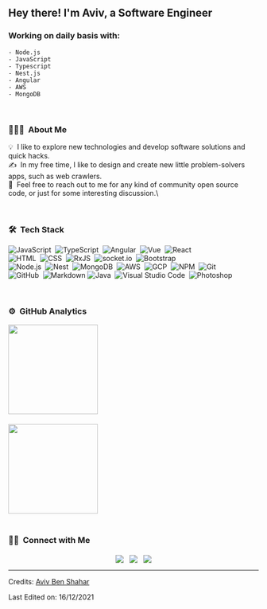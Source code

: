 <!-- # Hi there 👋

## I'm Aviv, a Software Engineer 

### Working on daily basis with:
    - Node.js
    - JavaScript
    - Nest.js
    - Angular
    - Typescript -->

<!--
**Avivbens/avivbens** is a ✨ _special_ ✨ repository because its `README.md` (this file) appears on your GitHub profile.

Here are some ideas to get you started:

- 🔭 I’m currently working on ...
- 🌱 I’m currently learning ...
- 👯 I’m looking to collaborate on ...
- 🤔 I’m looking for help with ...
- 💬 Ask me about ...
- 📫 How to reach me: ...
- 😄 Pronouns: ...
- ⚡ Fun fact: ...
-->

<!-- [![Anurag's GitHub stats](https://github-readme-stats.vercel.app/api?username=avivbens&show_icons=true)](https://github.com/anuraghazra/github-readme-stats)
[![willianrod's wakatime stats](https://github-readme-stats.vercel.app/api/wakatime?username=Avivbens)](https://github.com/anuraghazra/github-readme-stats) -->


<h2>Hey there! I'm Aviv, a Software Engineer</h2>

### Working on daily basis with:
    - Node.js
    - JavaScript
    - Typescript
    - Nest.js
    - Angular
    - AWS
    - MongoDB

<br />

### 👨🏻‍💻 &nbsp;About Me

💡 &nbsp;I like to explore new technologies and develop software solutions and quick hacks.\
✍️ &nbsp;In my free time, I like to design and create new little problem-solvers apps, such as web crawlers.\
💬 &nbsp;Feel free to reach out to me for any kind of community open source code,  or just for some interesting discussion.\

<br />

### 🛠 &nbsp;Tech Stack

![JavaScript](https://img.shields.io/badge/-JavaScript-E1CA3E?style=flat&logo=javascript)&nbsp;
![TypeScript](https://img.shields.io/badge/-TypeScript-1066C6?style=flat&logo=typescript)&nbsp;
![Angular](https://img.shields.io/badge/-Angular-85122A?style=flat&logo=angular)&nbsp;
![Vue](https://img.shields.io/badge/-Vue-111?style=flat&logo=vue.js)&nbsp;
![React](https://img.shields.io/badge/-React-05929A?style=flat&logo=react)&nbsp; \
![HTML](https://img.shields.io/badge/-HTML-05122A?style=flat&logo=HTML5)&nbsp;
![CSS](https://img.shields.io/badge/-CSS-05122A?style=flat&logo=CSS3&logoColor=1572B6)&nbsp;
![RxJS](https://img.shields.io/badge/-RxJS-05122A?style=flat&logo=RxJS&logoColor=1572B6)&nbsp;
![socket.io](https://img.shields.io/badge/-socket.io-05122A?style=flat&logo=socket.io&logoColor=1572B6)&nbsp;
![Bootstrap](https://img.shields.io/badge/-Bootstrap-05122A?style=flat&logo=bootstrap&logoColor=563D7C) \
![Node.js](https://img.shields.io/badge/-Node.js-05122A?style=flat&logo=node.js)&nbsp;
![Nest](https://img.shields.io/badge/-Nest-05122A?style=flat&logo=nest)&nbsp;
![MongoDB](https://img.shields.io/badge/-MongoDB-05122A?style=flat&logo=mongodb)&nbsp;
![AWS](https://img.shields.io/badge/-AWS-05122A?style=flat&logo=amazon)&nbsp;
![GCP](https://img.shields.io/badge/-GCP-05122A?style=flat&logo=google)&nbsp;
![NPM](https://img.shields.io/badge/-NPM-05122A?style=flat&logo=npm)&nbsp;
![Git](https://img.shields.io/badge/-Git-05122A?style=flat&logo=git)&nbsp; \
![GitHub](https://img.shields.io/badge/-GitHub-05122A?style=flat&logo=github)&nbsp;
![Markdown](https://img.shields.io/badge/-Markdown-05122A?style=flat&logo=markdown)
![Java](https://img.shields.io/badge/-Java-05122A?style=flat&logo=Java&logoColor=FFA518)&nbsp;
![Visual Studio Code](https://img.shields.io/badge/-Visual%20Studio%20Code-05122A?style=flat&logo=visual-studio-code&logoColor=007ACC)&nbsp;
![Photoshop](https://img.shields.io/badge/-Photoshop-05122A?style=flat&logo=adobe-photoshop)&nbsp;

<br />

### ⚙️ &nbsp;GitHub Analytics

<p align="center">
<a href="https://github.com/avivbens"  style="display: flex; flex-direction: column;">
  <img height="180em" src="https://github-readme-stats-eight-theta.vercel.app/api?username=avivbens&show_icons=true&theme=algolia&include_all_commits=true&count_private=true" style="margin-bottom: 20px"/>

  <img height="180em" src="https://github-readme-stats-eight-theta.vercel.app/api/top-langs/?username=avivbens&layout=compact&langs_count=8&theme=algolia" style="margin-bottom: 20px"/>
</a>
</p>

### 🤝🏻 &nbsp;Connect with Me

<p align="center" style="margin-top: 20px; display: flex; gap: 12px; justify-content: center;">
<a href="https://www.linkedin.com/in/aviv-ben-shahar-33583b211/"><img src="https://img.shields.io/badge/-Aviv%20Ben%20Shahar-0077B5?style=flat&logo=Linkedin&logoColor=white"/></a>
<a href="mailto:avivbens87@gmail.com"><img src="https://img.shields.io/badge/-avivbens87@gmail.com-D14836?style=flat&logo=Gmail&logoColor=white"/></a>
<a href="https://instagram.com/aviv_ben_shahar"><img src="https://img.shields.io/badge/-@aviv_ben_shahar-E4405F?style=flat&logo=Instagram&logoColor=white"/></a>
</p>

-----
Credits: [Aviv Ben Shahar](https://github.com/avivbens)

Last Edited on: 16/12/2021